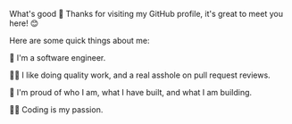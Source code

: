 What's good 👋
Thanks for visiting my GitHub profile, it's great to meet you here! 😊

Here are some quick things about me:

🔭 I'm a software engineer.

🕵️‍♀️ I like doing quality work, and a real asshole on pull request reviews.

🧸 I'm proud of who I am, what I have built, and what I am building.

🧑‍💻 Coding is my passion.

